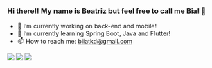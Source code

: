 ### Hi there!! My name is Beatriz but feel free to call me Bia! 👋

- 🔭 I’m currently working on back-end and mobile!
- 🌱 I’m currently learning Spring Boot, Java and Flutter!
- 📫 How to reach me: biiatkd@gmail.com
<div> 
  <a href="https://instagram.com/rafaballerini" target="_blank"><img src="https://img.shields.io/badge/-Instagram-%23E4405F?style=for-the-badge&logo=instagram&logoColor=white" target="_blank"></a>
  <a href = "mailto:biiatkd@gmail.com"><img src="https://img.shields.io/badge/-Gmail-%23333?style=for-the-badge&logo=gmail&logoColor=white" target="_blank"></a>
  <a href="https://www.linkedin.com/in/beatriz-de-matos-campos-7b2520182/" target="_blank"><img src="https://img.shields.io/badge/-LinkedIn-%230077B5?style=for-the-badge&logo=linkedin&logoColor=white" target="_blank"></a> 
</div>

